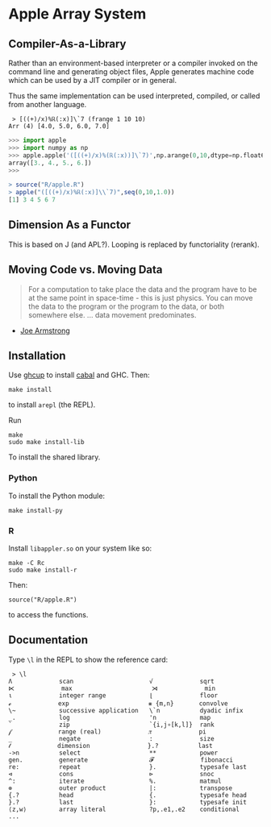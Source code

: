 # Apple Array System

## Compiler-As-a-Library

Rather than an environment-based interpreter or a compiler invoked on the
command line and generating object files, Apple generates machine code which can
be used by a JIT compiler or in general.

Thus the same implementation can be used interpreted, compiled, or called from
another language.

```
 > [((+)/x)%ℝ(:x)]\`7 (frange 1 10 10)
Arr (4) [4.0, 5.0, 6.0, 7.0]
```

```python
>>> import apple
>>> import numpy as np
>>> apple.apple('([((+)/x)%(ℝ(:x))]\`7)',np.arange(0,10,dtype=np.float64))
array([3., 4., 5., 6.])
>>>
```

```R
> source("R/apple.R")
> apple("([((+)/x)%ℝ(:x)]\\`7)",seq(0,10,1.0))
[1] 3 4 5 6 7
```

## Dimension As a Functor

This is based on J (and APL?). Looping is replaced by functoriality (rerank).

## Moving Code vs. Moving Data

> For a computation to take place the data and the program have to be at the
> same point in space-time - this is just physics. You can move the data to the
> program or the program to the data, or both somewhere else. ...
> data movement predominates.

- [Joe Armstrong](https://twitter.com/joeerl/status/1087678726911987712)

## Installation

Use [ghcup](https://www.haskell.org/ghcup/) to install [cabal](https://www.haskell.org/cabal/) and GHC. Then:

```
make install
```

to install `arepl` (the REPL).

Run

```
make
sudo make install-lib
```

To install the shared library.

### Python

To install the Python module:

```
make install-py
```

### R

Install `libappler.so` on your system like so:

```
make -C Rc
sudo make install-r
```

Then:

```
source("R/apple.R")
```

to access the functions.

## Documentation

Type `\l` in the REPL to show the reference card:

```
 > \l
Λ             scan                     √             sqrt
⋉             max                      ⋊             min
⍳             integer range            ⌊             floor
ℯ             exp                      ⨳ {m,n}       convolve
\~            successive application   \`n           dyadic infix
_.            log                      'n            map
`             zip                      `{i,j∘[k,l]}  rank
𝒻             range (real)             𝜋             pi
_             negate                   :             size
𝓉             dimension                }.?           last
->n           select                   **            power
gen.          generate                 𝓕             fibonacci
re:           repeat                   }.            typesafe last
⊲             cons                     ⊳             snoc
^:            iterate                  %.            matmul
⊗             outer product            |:            transpose
{.?           head                     {.            typesafe head
}.?           last                     }:            typesafe init
⟨z,w⟩         array literal            ?p,.e1,.e2    conditional
...
```